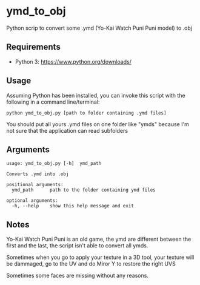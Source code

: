 # ymd_to_obj
Python scrip to convert some .ymd (Yo-Kai Watch Puni Puni model) to .obj

## Requirements
- Python 3: https://www.python.org/downloads/

## Usage
Assuming Python has been installed, you can invoke this script with the following in a command line/terminal:

  `python ymd_to_obj.py [path to folder containing .ymd files]`

You should put all yours .ymd files on one folder like "ymds" because I'm not sure that the application can read subfolders

## Arguments
    usage: ymd_to_obj.py [-h]  ymd_path

    Converts .ymd into .obj

    positional arguments:
      ymd_path      path to the folder containing ymd files

    optional arguments:
      -h, --help    show this help message and exit

## Notes
Yo-Kai Watch Puni Puni is an old game, the ymd are different between the first and the last, the script isn't able to convert all ymds.  

Sometimes when you go to apply your texture in a 3D tool, your texture will be dammaged, go to the UV and do Miror Y to restore the right UVS    

Sometimes some faces are missing without any reasons.

